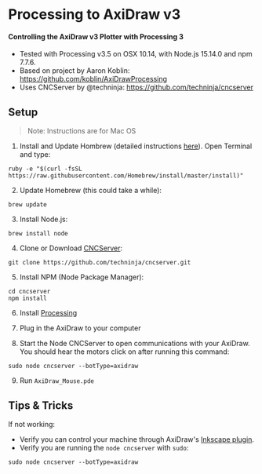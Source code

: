 # Processing to AxiDraw v3
#### Controlling the AxiDraw v3 Plotter with Processing 3

- Tested with Processing v3.5 on OSX 10.14, with Node.js 15.14.0 and npm 7.7.6.
- Based on project by Aaron Koblin: https://github.com/koblin/AxiDrawProcessing
- Uses CNCServer by @techninja: https://github.com/techninja/cncserver



## Setup
> Note: Instructions are for Mac OS

1. Install and Update Hombrew (detailed instructions [here](http://blog.teamtreehouse.com/install-node-js-npm-mac)). Open Terminal and type:
```
ruby -e "$(curl -fsSL https://raw.githubusercontent.com/Homebrew/install/master/install)"
```
2. Update Homebrew (this could take a while):
```
brew update
```
3. Install Node.js:
```
brew install node
```
4. Clone or Download [CNCServer](https://github.com/techninja/cncserver):
```
git clone https://github.com/techninja/cncserver.git
```
5. Install NPM (Node Package Manager):
```
cd cncserver
npm install
```
6. Install [Processing](https://processing.org/download/)

7. Plug in the AxiDraw to your computer

8. Start the Node CNCServer to open communications with your AxiDraw. You should hear the motors click on after running this command:
```
sudo node cncserver --botType=axidraw
```
9. Run `AxiDraw_Mouse.pde` 

## Tips & Tricks

If not working:
- Verify you can control your machine through AxiDraw's [Inkscape plugin](https://wiki.evilmadscientist.com/Axidraw_Software_Installation).
- Verify you are running the `node cncserver` with `sudo`:
```
sudo node cncserver --botType=axidraw
```



